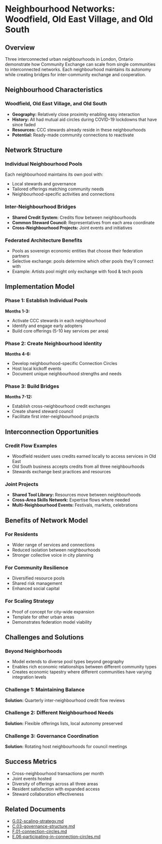 # Neighbourhood Networks: Woodfield, Old East Village, and Old South

## Overview

Three interconnected urban neighbourhoods in London, Ontario demonstrate how Community Exchange can scale from single communities to interconnected networks. Each neighbourhood maintains its autonomy while creating bridges for inter-community exchange and cooperation.

## Neighbourhood Characteristics

### Woodfield, Old East Village, and Old South
- **Geography:** Relatively close proximity enabling easy interaction
- **History:** All had mutual aid circles during COVID-19 lockdowns that have since faded
- **Resources:** CCC stewards already reside in these neighbourhoods
- **Potential:** Ready-made community connections to reactivate

## Network Structure

### Individual Neighbourhood Pools
Each neighbourhood maintains its own pool with:
- Local stewards and governance
- Tailored offerings matching community needs
- Neighbourhood-specific activities and connections

### Inter-Neighbourhood Bridges
- **Shared Credit System:** Credits flow between neighbourhoods
- **Common Steward Council:** Representatives from each area coordinate
- **Cross-Neighbourhood Projects:** Joint events and initiatives

### Federated Architecture Benefits
- Pools as sovereign economic entities that choose their federation partners
- Selective exchange: pools determine which other pools they'll connect with
- Example: Artists pool might only exchange with food & tech pools

## Implementation Model

### Phase 1: Establish Individual Pools
**Months 1-3:**
- Activate CCC stewards in each neighbourhood
- Identify and engage early adopters
- Build core offerings (5-10 key services per area)

### Phase 2: Create Neighbourhood Identity
**Months 4-6:**
- Develop neighbourhood-specific Connection Circles
- Host local kickoff events
- Document unique neighbourhood strengths and needs

### Phase 3: Build Bridges
**Months 7-12:**
- Establish cross-neighbourhood credit exchanges
- Create shared steward council
- Facilitate first inter-neighbourhood projects

## Interconnection Opportunities

### Credit Flow Examples
- Woodfield resident uses credits earned locally to access services in Old East
- Old South business accepts credits from all three neighbourhoods
- Stewards exchange best practices and resources

### Joint Projects
- **Shared Tool Library:** Resources move between neighbourhoods
- **Cross-Area Skills Network:** Expertise flows where needed
- **Multi-Neighbourhood Events:** Festivals, markets, celebrations

## Benefits of Network Model

### For Residents
- Wider range of services and connections
- Reduced isolation between neighbourhoods
- Stronger collective voice in city planning

### For Community Resilience
- Diversified resource pools
- Shared risk management
- Enhanced social capital

### For Scaling Strategy
- Proof of concept for city-wide expansion
- Template for other urban areas
- Demonstrates federation model viability

## Challenges and Solutions

### Beyond Neighborhoods
- Model extends to diverse pool types beyond geography
- Enables rich economic relationships between different community types
- Creates economic tapestry where different communities have varying integration levels

### Challenge 1: Maintaining Balance
**Solution:** Quarterly inter-neighbourhood credit flow reviews

### Challenge 2: Different Neighbourhood Needs
**Solution:** Flexible offerings lists, local autonomy preserved

### Challenge 3: Governance Coordination
**Solution:** Rotating host neighbourhoods for council meetings

## Success Metrics

- Cross-neighbourhood transactions per month
- Joint events hosted
- Diversity of offerings across all three areas
- Resident satisfaction with expanded access
- Steward collaboration effectiveness

## Related Documents

- [G.02-scaling-strategy.md](notes/ics/ccc/archive/v0.2/G-Future/G.02-scaling-strategy.md)
- [C.03-governance-structure.md](notes/ics/ccc/v0.2/C-Implementation/C.03-governance-structure.md)
- [F.01-connection-circles.md](notes/ics/ccc/v0.2/F-Activities/F.01-connection-commons.md)
- [E.06-participating-in-connection-circles.md](notes/ics/ccc/v0.2/E-Guides/E.06-participating-in-connection-commons.md)
